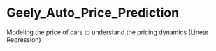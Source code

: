 # Geely_Auto_Price_Prediction
Modeling the price of cars to understand the pricing dynamics (Linear Regression)
